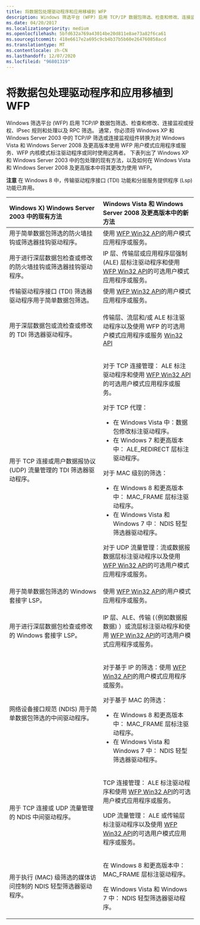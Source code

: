 ```yaml
---
title: 将数据包处理驱动程序和应用移植到 WFP
description: Windows 筛选平台 (WFP) 启用 TCP/IP 数据包筛选、检查和修改、连接监视或授权、IPsec 规则和处理以及 RPC 筛选。
ms.date: 04/20/2017
ms.localizationpriority: medium
ms.openlocfilehash: 5bfd632a769a43014be20d811e8ae73a82f6ca61
ms.sourcegitcommit: 418e6617e2a695c9cb4b37b5b60e264760858acd
ms.translationtype: MT
ms.contentlocale: zh-CN
ms.lasthandoff: 12/07/2020
ms.locfileid: "96801319"
---
```

# <a name="porting-packet-processing-drivers-and-apps-to-wfp"></a>将数据包处理驱动程序和应用移植到 WFP


Windows 筛选平台 (WFP) 启用 TCP/IP 数据包筛选、检查和修改、连接监视或授权、IPsec 规则和处理以及 RPC 筛选。 通常，你必须将 Windows XP 和 Windows Server 2003 中的 TCP/IP 筛选或连接监视组件转换为对 Windows Vista 和 Windows Server 2008 及更高版本使用 WFP 用户模式应用程序或服务、WFP 内核模式标注驱动程序或同时使用这两者。 下表列出了 Windows XP 和 Windows Server 2003 中的包处理的现有方法，以及如何在 Windows Vista 和 Windows Server 2008 及更高版本中将其更改为使用 WFP。

**注意**  在 Windows 8 中，传输驱动程序接口 (TDI) 功能和分层服务提供程序 (Lsp) 功能已弃用。

 

<table>
<colgroup>
<col width="50%" />
<col width="50%" />
</colgroup>
<thead>
<tr class="header">
<th align="left">Windows X) Windows Server 2003 中的现有方法</th>
<th align="left">Windows Vista 和 Windows Server 2008 及更高版本中的新方法</th>
</tr>
</thead>
<tbody>
<tr class="odd">
<td align="left">用于简单数据包筛选的防火墙挂钩或筛选器挂钩驱动程序。</td>
<td align="left">使用 <a href="/windows/desktop/FWP/windows-filtering-platform-start-page" data-raw-source="[WFP Win32 API](/windows/desktop/FWP/windows-filtering-platform-start-page)">WFP Win32 API</a>的用户模式应用程序或服务。</td>
</tr>
<tr class="even">
<td align="left">用于进行深层数据包检查或修改的防火墙挂钩或筛选器挂钩驱动程序。</td>
<td align="left">IP 层、传输层或应用程序层强制 (ALE) 层标注驱动程序和使用 <a href="/windows/desktop/FWP/windows-filtering-platform-start-page" data-raw-source="[WFP Win32 API](/windows/desktop/FWP/windows-filtering-platform-start-page)">WFP Win32 API</a>的可选用户模式应用程序或服务。</td>
</tr>
<tr class="odd">
<td align="left">传输驱动程序接口 (TDI) 筛选器驱动程序用于简单数据包筛选。</td>
<td align="left">使用 <a href="/windows/desktop/FWP/windows-filtering-platform-start-page" data-raw-source="[WFP Win32 API](/windows/desktop/FWP/windows-filtering-platform-start-page)">WFP Win32 API</a>的用户模式应用程序或服务。</td>
</tr>
<tr class="even">
<td align="left">用于深层数据包或流检查或修改的 TDI 筛选器驱动程序。</td>
<td align="left"><p>传输层、流层和/或 ALE 标注驱动程序以及使用 WFP 的可选用户模式应用程序或服务 <a href="/windows/desktop/FWP/windows-filtering-platform-start-page" data-raw-source="[WFP Win32 API](/windows/desktop/FWP/windows-filtering-platform-start-page)">Win32 API</a></p></td>
</tr>
<tr class="odd">
<td align="left">用于 TCP 连接或用户数据报协议 (UDP) 流量管理的 TDI 筛选器驱动程序。</td>
<td align="left"><p>对于 TCP 连接管理： ALE 标注驱动程序和使用 <a href="/windows/desktop/FWP/windows-filtering-platform-start-page" data-raw-source="[WFP Win32 API](/windows/desktop/FWP/windows-filtering-platform-start-page)">WFP Win32 API</a>的可选用户模式应用程序或服务。</p>
<p>对于 TCP 代理：</p>
<ul>
<li>在 Windows Vista 中：数据包修改标注驱动程序。</li>
<li>在 Windows 7 和更高版本中： ALE_REDIRECT 层标注驱动程序。</li>
</ul>
<p>对于 MAC 级别的筛选：</p>
<ul>
<li>在 Windows 8 和更高版本中： MAC_FRAME 层标注驱动程序。</li>
<li>在 Windows Vista 和 Windows 7 中： NDIS 轻型筛选器驱动程序。</li>
</ul>
<p>对于 UDP 流量管理：流或数据报数据层标注驱动程序以及使用 <a href="/windows/desktop/FWP/windows-filtering-platform-start-page" data-raw-source="[WFP Win32 API](/windows/desktop/FWP/windows-filtering-platform-start-page)">WFP Win32 API</a>的可选用户模式应用程序或服务。</p></td>
</tr>
<tr class="even">
<td align="left">用于简单数据包筛选的 Windows 套接字 LSP。</td>
<td align="left">使用 <a href="/windows/desktop/FWP/windows-filtering-platform-start-page" data-raw-source="[WFP Win32 API](/windows/desktop/FWP/windows-filtering-platform-start-page)">WFP Win32 API</a>的用户模式应用程序或服务。</td>
</tr>
<tr class="odd">
<td align="left">用于进行深层数据包检查或修改的 Windows 套接字 LSP。</td>
<td align="left"><p>IP 层、ALE、传输 (（例如数据报数据) ）或流层标注驱动程序和使用 <a href="/windows/desktop/FWP/windows-filtering-platform-start-page" data-raw-source="[WFP Win32 API](/windows/desktop/FWP/windows-filtering-platform-start-page)">WFP Win32 API</a>的可选用户模式应用程序或服务。</p></td>
</tr>
<tr class="even">
<td align="left">网络设备接口规范 (NDIS) 用于简单数据包筛选的中间驱动程序。</td>
<td align="left"><p>对于基于 IP 的筛选：使用 <a href="/windows/desktop/FWP/windows-filtering-platform-start-page" data-raw-source="[WFP Win32 API](/windows/desktop/FWP/windows-filtering-platform-start-page)">WFP Win32 API</a>的用户模式应用程序或服务。</p>
<p>对于基于 MAC 的筛选：</p>
<ul>
<li>在 Windows 8 和更高版本中： MAC_FRAME 层标注驱动程序。</li>
<li>在 Windows Vista 和 Windows 7 中： NDIS 轻型筛选器驱动程序。</li>
</ul></td>
</tr>
<tr class="odd">
<td align="left">用于 TCP 连接或 UDP 流量管理的 NDIS 中间驱动程序。</td>
<td align="left"><p>TCP 连接管理： ALE 标注驱动程序和使用 <a href="/windows/desktop/FWP/windows-filtering-platform-start-page" data-raw-source="[WFP Win32 API](/windows/desktop/FWP/windows-filtering-platform-start-page)">WFP Win32 API</a>的可选用户模式应用程序或服务。</p>
<p>UDP 流量管理： ALE 或传输层标注驱动程序以及使用 <a href="/windows/desktop/FWP/windows-filtering-platform-start-page" data-raw-source="[WFP Win32 API](/windows/desktop/FWP/windows-filtering-platform-start-page)">WFP Win32 API</a>的可选用户模式应用程序或服务。</p></td>
</tr>
<tr class="even">
<td align="left">用于执行 (MAC) 级筛选的媒体访问控制的 NDIS 轻型筛选器驱动程序。</td>
<td align="left"><p>在 Windows 8 和更高版本中： MAC_FRAME 层标注驱动程序。</p>
<p>在 Windows Vista 和 Windows 7 中： NDIS 轻型筛选器驱动程序。</p></td>
</tr>
</tbody>
</table>

 

